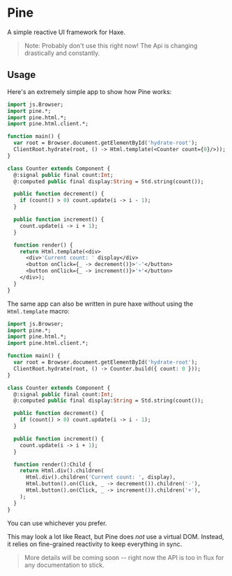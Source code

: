 Pine
====

A simple reactive UI framework for Haxe.

> Note: Probably don't use this right now! The Api is changing
> drastically and constantly.

Usage
-----

Here's an extremely simple app to show how Pine works:

```haxe
import js.Browser;
import pine.*;
import pine.html.*;
import pine.html.client.*;

function main() {
  var root = Browser.document.getElementById('hydrate-root');
  ClientRoot.hydrate(root, () -> Html.template(<Counter count={0}/>));
}

class Counter extends Component {
  @:signal public final count:Int;
  @:computed public final display:String = Std.string(count());

  public function decrement() {
    if (count() > 0) count.update(i -> i - 1);
  }

  public function increment() {
    count.update(i -> i + 1);
  }

  function render() {
    return Html.template(<div>
      <div>'Current count: ' display</div>
      <button onClick={_ -> decrement()}>'-'</button>
      <button onClick={_ -> increment()}>'+'</button>
    </div>);
  }
}

```

The same app can also be written in pure haxe without using the `Html.template` macro:

```haxe
import js.Browser;
import pine.*;
import pine.html.*;
import pine.html.client.*;

function main() {
  var root = Browser.document.getElementById('hydrate-root');
  ClientRoot.hydrate(root, () -> Counter.build({ count: 0 }));
}

class Counter extends Component {
  @:signal public final count:Int;
  @:computed public final display:String = Std.string(count());

  public function decrement() {
    if (count() > 0) count.update(i -> i - 1);
  }

  public function increment() {
    count.update(i -> i + 1);
  }

  function render():Child {
    return Html.div().children(
      Html.div().children('Current count: ', display),
      Html.button().on(Click, _ -> decrement()).children('-'),
      Html.button().on(Click, _ -> increment()).children('+'),
    );
  }
}
```

You can use whichever you prefer.

This may look a lot like React, but Pine does *not* use a virtual DOM. Instead, it relies on fine-grained reactivity to keep everything in sync. 

> More details will be coming soon -- right now the API is too in flux for any documentation to stick.
